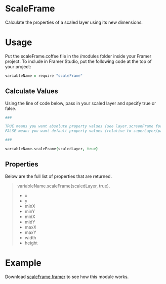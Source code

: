 # ScaleFrame
Calculate the properties of a scaled layer using its new dimensions.

# Usage
Put the scaleFrame.coffee file in the /modules folder inside your Framer project. To include in Framer Studio, put the following code at the top of your project:
```coffee
variableName = require "scaleFrame"
```
## Calculate Values
Using the line of code below, pass in your scaled layer and specify true or false.
```coffee
###

TRUE means you want absolute property values (see layer.screenFrame for documentation)
FALSE means you want default property values (relative to superLayer/parent layer if applicable)

###

variableName.scaleFrame(scaledLayer, true)
```
## Properties
Below are the full list of properties that are returned.

> variableName.scaleFrame(scaledLayer, true).
> - x
> - y
> - minX
> - minY
> - midX
> - midY
> - maxX
> - maxY
> - width
> - height

# Example
Download <a href="https://github.com/joshmtucker/ScaleFrame/tree/master/scaleFrame.framer">scaleFrame.framer</a> to see how this module works.




  
